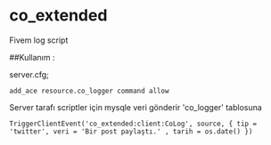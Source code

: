 # co_extended
Fivem log script



##Kullanım :

server.cfg;
```
add_ace resource.co_logger command allow

```

Server tarafı scriptler için mysqle veri gönderir 'co_logger' tablosuna

```
TriggerClientEvent('co_extended:client:CoLog', source, { tip = 'twitter', veri = 'Bir post paylaştı.' , tarih = os.date() })
  
```
